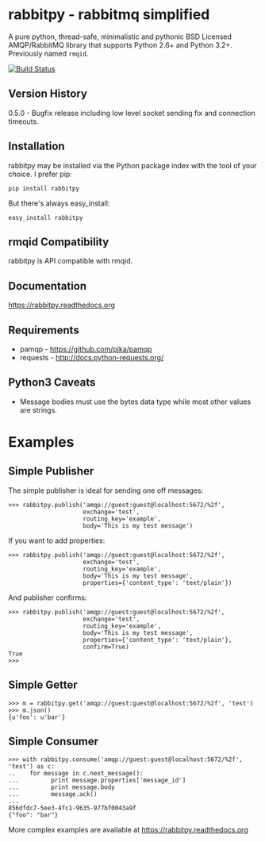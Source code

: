 rabbitpy - rabbitmq simplified
==============================
A pure python, thread-safe, minimalistic and pythonic BSD Licensed AMQP/RabbitMQ library that supports Python 2.6+ and Python 3.2+. Previously named `rmqid`.

[![Build Status](https://travis-ci.org/gmr/rabbitpy.png?branch=master)](https://travis-ci.org/gmr/rabbitpy)

Version History
---------------
0.5.0 - Bugfix release including low level socket sending fix and connection timeouts.

Installation
------------
rabbitpy may be installed via the Python package index with the tool of your choice. I prefer pip:

    pip install rabbitpy

But there's always easy_install:

    easy_install rabbitpy

rmqid Compatibility
-------------------
rabbitpy is API compatible with rmqid.

Documentation
-------------
https://rabbitpy.readthedocs.org

Requirements
------------
 - pamqp - https://github.com/pika/pamqp
 - requests - http://docs.python-requests.org/

Python3 Caveats
---------------
 - Message bodies must use the bytes data type while most other values are strings.

Examples
========

Simple Publisher
----------------
The simple publisher is ideal for sending one off messages:

    >>> rabbitpy.publish('amqp://guest:guest@localhost:5672/%2f',
                         exchange='test',
                         routing_key='example',
                         body='This is my test message')

If you want to add properties:

    >>> rabbitpy.publish('amqp://guest:guest@localhost:5672/%2f',
                         exchange='test',
                         routing_key='example',
                         body='This is my test message',
                         properties={'content_type': 'text/plain'})

And publisher confirms:

    >>> rabbitpy.publish('amqp://guest:guest@localhost:5672/%2f',
                         exchange='test',
                         routing_key='example',
                         body='This is my test message',
                         properties={'content_type': 'text/plain'},
                         confirm=True)
    True
    >>>

Simple Getter
-------------

    >>> m = rabbitpy.get('amqp://guest:guest@localhost:5672/%2f', 'test')
    >>> m.json()
    {u'foo': u'bar'}

Simple Consumer
---------------

    >>> with rabbitpy.consume('amqp://guest:guest@localhost:5672/%2f', 'test') as c:
    ..    for message in c.next_message():
    ...         print message.properties['message_id']
    ...         print message.body
    ...         message.ack()
    ...
    856dfdc7-5ee3-4fc1-9635-977bf0043a9f
    {"foo": "bar"}

More complex examples are available at https://rabbitpy.readthedocs.org
